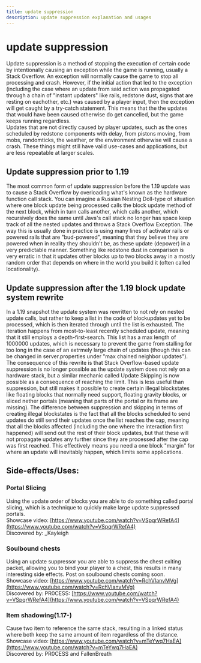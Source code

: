 ```yaml
---
title: update suppression
description: update suppression explanation and usages
---
```



# update suppression

Update suppression is a method of stopping the execution of certain code by intentionally causing an exception while the game is running, usually a Stack Overflow. An exception will normally cause the game to stop all processing and crash. However, if the initial action that led to the exception (including the case where an update from said action was propagated through a chain of "instant updaters" like rails, redstone dust, signs that are resting on eachother, etc.) was caused by a player input, then the exception will get caught by a try-catch statement. This means that the the updates that would have been caused otherwise do get cancelled, but the game keeps running regardless.  
Updates that are not directly caused by player updates, such as the ones scheduled by redstone components with delay, from pistons moving, from mobs, randomticks, the weather, or the environment otherwise will cause a crash. These things might still have valid use-cases and applications, but are less repeatable at larger scales. 

## Update suppression prior to 1.19
The most common form of update suppression before the 1.19 update was to cause a Stack Overflow by overloading what's known as the hardware function call stack. You can imagine a Russian Nesting Doll-type of situation where one block update being processed calls the block update method of the next block, which in turn calls another, which calls another, which recursively does the same until Java's call stack no longer has space keep track of all the nested updates and throws a Stack Overflow Exception. The way this is usually done in practice is using many lines of activator rails or powered rails that are "bud-powered", meaning that they believe they are powered when in reality they shouldn't be, as these update (depower) in a very predictable manner. Something like redstone dust in comparison is very erratic in that it updates other blocks up to two blocks away in a mostly random order that depends on where in the world you build it (often called locationality).

## Update suppression after the 1.19 block update system rewrite
In a 1.19 snapshot the update system was rewritten to not rely on nested update calls, but rather to keep a list in the code of blockupdates yet to be processed, which is then iterated through until the list is exhausted. The iteration happens from most-to-least recently scheduled update, meaning that it still employs a depth-first-search. This list has a max length of 1000000 updates, which is necessary to prevent the game from stalling for too long in the case of an extrmely large chain of updates (though this can be changed in server.properties under "max chained neighbor updates"). The consequence of this rewrite is that Stack Overflow-based update suppression is no longer possible as the update system does not rely on a hardware stack, but a similar mechanic called Update Skipping is now possible as a consequence of reaching the limit. This is less useful than suppression, but still makes it possible to create certain illegal blockstates like floating blocks that normally need support, floating gravity blocks, or sliced nether portals (meaning that parts of the portal or its frame are missing). The difference between suppression and skipping in terms of creating illegal blockstates is the fact that all the blocks scheduled to send updates do still send their updates once the list reaches the cap, meaning that all the blocks affected (including the one where the interaction first happened) will send out the rest of their block updates, but that these will not propagate updates any further since they are processed after the cap was first reached. This effectively means you need a one block "margin" for where an update will inevitably happen, which limits some applications.

## Side-effects/Uses:
### Portal Slicing
Using the update order of blocks you are able to do something called portal slicing, which is a technique to quickly make large update suppressed portals.  
Showcase video: [https://www.youtube.com/watch?v=VSpqrWRefA4](https://www.youtube.com/watch?v=VSpqrWRefA4)  
Discovered by: \_Kayleigh  

### Soulbound chests
Using an update suppressor you are able to suppress the chest exiting packet, allowing you to bind your player to a chest, this results in many interesting side effects. Post on soulbound chests coming soon.  
Showcase video: [https://www.youtube.com/watch?v=RchVIanvMVg](https://www.youtube.com/watch?v=RchVIanvMVg)  
Discovered by: PR0CESS: [https://www.youtube.com/watch?v=VSpqrWRefA4](https://www.youtube.com/watch?v=VSpqrWRefA4)

### Item shadowing(1.17-)
Cause two item to reference the same stack, resulting in a linked status where both keep the same amount of item regardless of the distance.  
Showcase video: [https://www.youtube.com/watch?v=mTeYwq7HaEA](https://www.youtube.com/watch?v=mTeYwq7HaEA)  
Discovered by: PR0CESS and FallenBreath
